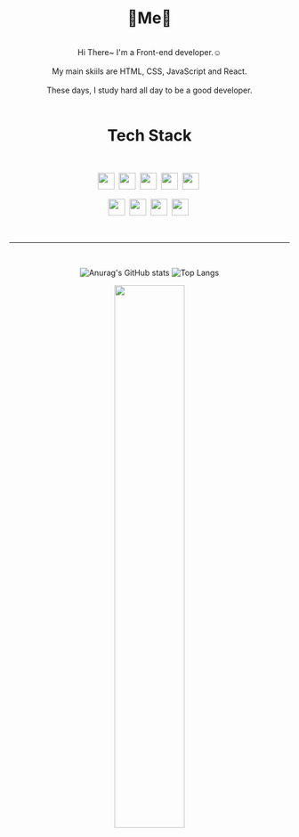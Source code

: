 <div align="center">

# 💎Me💎

<br/>
Hi There~ I'm a Front-end developer.☺️ <br/> <br/>
My main skiils are HTML, CSS, JavaScript and React. <br/> <br/>
These days, I study hard all day to be a good developer. <br/> <br/>


</div>


<div align="center">

# Tech Stack

<br/>


<img height="30px" src="https://img.shields.io/badge/HTML5-E34F26?style=flat&logo=HTML5&logoColor=white">&nbsp;
<img height="30px" src="https://img.shields.io/badge/CSS3-1572B6?style=flat&logo=CSS3&logoColor=white">&nbsp;
<img height="30px" src="https://img.shields.io/badge/JavaScript-gray?style=flat&logo=JavaScript&logoColor=F7DF1E">&nbsp;
<img height="30px" src="https://img.shields.io/badge/React-969696?style=flat&logo=React&logoColor=61DAFB">&nbsp;
<img height="30px" src="https://img.shields.io/badge/styled components-DB7093?style=flat&logo=styled-components&logoColor=white">&nbsp;

<img height="30px" src="https://img.shields.io/badge/Redux-764ABC?style=flat&logo=Redux&logoColor=white">&nbsp;
<img height="30px" src="https://img.shields.io/badge/CSS Modules-1E1E1E?style=flat&logo=CSS Modules&logoColor=white">&nbsp;
<img height="30px" src="https://img.shields.io/badge/Notion-969696?style=flat&logo=Notion&logoColor=black&">&nbsp;
<img height="30px" src="https://img.shields.io/badge/GitHub-gray?style=flat&logo=Notion&logoColor=black&">&nbsp;

</div>

<br/>


---

<br/>

<div align="center">

![Anurag's GitHub stats](https://github-readme-stats.vercel.app/api?username=Jong1co&show_icons=true&theme=tokyonight)
![Top Langs](https://github-readme-stats.vercel.app/api/top-langs/?username=Jong1co&layout=compact&theme=tokyonight)

</div>




<div align="center">

<img width="50%" align="center" src="https://user-images.githubusercontent.com/95389265/196069138-7cbaf8b3-7a81-4e2e-b101-81e919ccd247.png">

</div>

<!--
**Jong1co/Jong1co** is a ✨ _special_ ✨ repository because its `README.md` (this file) appears on your GitHub profile.

Here are some ideas to get you started:

- 🔭 I’m currently working on ...
- 🌱 I’m currently learning ...
- 👯 I’m looking to collaborate on ...
- 🤔 I’m looking for help with ...
- 💬 Ask me about ...
- 📫 How to reach me: ...
- 😄 Pronouns: ...
- ⚡ Fun fact: ...
-->
